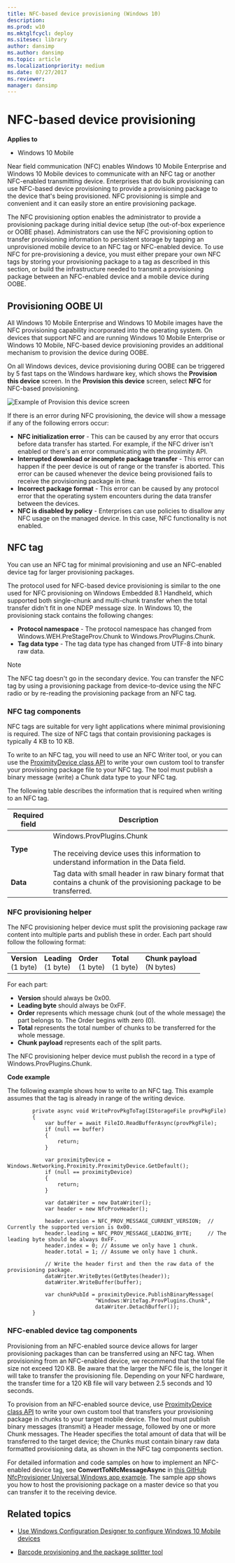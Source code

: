 ```yaml
---
title: NFC-based device provisioning (Windows 10)
description: 
ms.prod: w10
ms.mktglfcycl: deploy
ms.sitesec: library
author: dansimp
ms.author: dansimp
ms.topic: article
ms.localizationpriority: medium
ms.date: 07/27/2017
ms.reviewer: 
manager: dansimp
---
```


# NFC-based device provisioning


**Applies to**

-   Windows 10 Mobile


Near field communication (NFC) enables Windows 10 Mobile Enterprise and Windows 10 Mobile devices to communicate with an NFC tag or another NFC-enabled transmitting device. Enterprises that do bulk provisioning can use NFC-based device provisioning to provide a provisioning package to the device that's being provisioned. NFC provisioning is simple and convenient and it can easily store an entire provisioning package. 

The NFC provisioning option enables the administrator to provide a provisioning package during initial device setup (the out-of-box experience or OOBE phase). Administrators can use the NFC provisioning option to transfer provisioning information to persistent storage by tapping an unprovisioned mobile device to an NFC tag or NFC-enabled device. To use NFC for pre-provisioning a device, you must either prepare your own NFC tags by storing your provisioning package to a tag as described in this section, or build the infrastructure needed to transmit a provisioning package between an NFC-enabled device and a mobile device during OOBE.

## Provisioning OOBE UI

All Windows 10 Mobile Enterprise and Windows 10 Mobile images have the NFC provisioning capability incorporated into the operating system. On devices that support NFC and are running Windows 10 Mobile Enterprise or Windows 10 Mobile, NFC-based device provisioning provides an additional mechanism to provision the device during OOBE.

On all Windows devices, device provisioning during OOBE can be triggered by 5 fast taps on the Windows hardware key, which shows the **Provision this device** screen. In the **Provision this device** screen, select **NFC** for NFC-based provisioning. 

![Example of Provision this device screen](../images/nfc.png)

If there is an error during NFC provisioning, the device will show a message if any of the following errors occur:

- **NFC initialization error** - This can be caused by any error that occurs before data transfer has started. For example, if the NFC driver isn't enabled or there's an error communicating with the proximity API.
- **Interrupted download or incomplete package transfer** - This error can happen if the peer device is out of range or the transfer is aborted. This error can be caused whenever the device being provisioned fails to receive the provisioning package in time.
- **Incorrect package format** - This error can be caused by any protocol error that the operating system encounters during the data transfer between the devices.
- **NFC is disabled by policy** - Enterprises can use policies to disallow any NFC usage on the managed device. In this case, NFC functionality is not enabled.

## NFC tag

You can use an NFC tag for minimal provisioning and use an NFC-enabled device tag for larger provisioning packages.

The protocol used for NFC-based device provisioning is similar to the one used for NFC provisioning on Windows Embedded 8.1 Handheld, which supported both single-chunk and multi-chunk transfer when the total transfer didn't fit in one NDEP message size. In Windows 10, the provisioning stack contains the following changes:

- **Protocol namespace** - The protocol namespace has changed from Windows.WEH.PreStageProv.Chunk to Windows.ProvPlugins.Chunk.
- **Tag data type** - The tag data type has changed from UTF-8 into binary raw data.


>[!NOTE]
>The NFC tag doesn't go in the secondary device. You can transfer the NFC tag by using a provisioning package from device-to-device using the NFC radio or by re-reading the provisioning package from an NFC tag.

### NFC tag components

NFC tags are suitable for very light applications where minimal provisioning is required. The size of NFC tags that contain provisioning packages is typically 4 KB to 10 KB. 

To write to an NFC tag, you will need to use an NFC Writer tool, or you can use the [ProximityDevice class API](https://msdn.microsoft.com/library/windows/apps/windows.networking.proximity.proximitydevice.aspx) to write your own custom tool to transfer your provisioning package file to your NFC tag. The tool must publish a binary message (write) a Chunk data type to your NFC tag.

The following table describes the information that is required when writing to an NFC tag.

| Required field | Description |
| --- | --- |
| **Type** | Windows.ProvPlugins.Chunk<br></br>The receiving device uses this information to understand information in the Data field. |
| **Data** | Tag data with small header in raw binary format that contains a chunk of the provisioning package to be transferred. |
 


### NFC provisioning helper

The NFC provisioning helper device must split the provisioning package raw content into multiple parts and publish these in order. Each part should follow the following format:

<table><tr><td><strong>Version</strong></br>(1 byte)</td><td><strong>Leading</strong><br>(1 byte)</td><td><strong>Order</strong></br>(1 byte)</td><td><strong>Total</strong></br>(1 byte)</td><td><strong>Chunk payload</strong></br>(N bytes)</td></tr></table>
 
For each part:
- <strong>Version</strong> should always be 0x00.
- <strong>Leading byte</strong> should always be 0xFF.
- <strong>Order</strong> represents which message chunk (out of the whole message) the part belongs to. The Order begins with zero (0). 
- <strong>Total</strong> represents the total number of chunks to be transferred for the whole message.
- <strong>Chunk payload</strong> represents each of the split parts.

The NFC provisioning helper device must publish the record in a type of Windows.ProvPlugins.Chunk.

**Code example**

The following example shows how to write to an NFC tag. This example assumes that the tag is already in range of the writing device.

```
        private async void WriteProvPkgToTag(IStorageFile provPkgFile)
        {
            var buffer = await FileIO.ReadBufferAsync(provPkgFile);
            if (null == buffer)
            {
                return;
            }

            var proximityDevice = Windows.Networking.Proximity.ProximityDevice.GetDefault();
            if (null == proximityDevice)
            {
                return;
            }

            var dataWriter = new DataWriter();
            var header = new NfcProvHeader();

            header.version = NFC_PROV_MESSAGE_CURRENT_VERSION;  // Currently the supported version is 0x00.
            header.leading = NFC_PROV_MESSAGE_LEADING_BYTE;     // The leading byte should be always 0xFF.
            header.index = 0; // Assume we only have 1 chunk.
            header.total = 1; // Assume we only have 1 chunk.

            // Write the header first and then the raw data of the provisioning package.
            dataWriter.WriteBytes(GetBytes(header));
            dataWriter.WriteBuffer(buffer);

            var chunkPubId = proximityDevice.PublishBinaryMessage(
                            "Windows:WriteTag.ProvPlugins.Chunk",
                            dataWriter.DetachBuffer());
        }
```


### NFC-enabled device tag components

Provisioning from an NFC-enabled source device allows for larger provisioning packages than can be transferred using an NFC tag. When provisioning from an NFC-enabled device, we recommend that the total file size not exceed 120 KB. Be aware that the larger the NFC file is, the longer it will take to transfer the provisioning file. Depending on your NFC hardware, the transfer time for a 120 KB file will vary between 2.5 seconds and 10 seconds.

To provision from an NFC-enabled source device, use [ProximityDevice class API](https://msdn.microsoft.com/library/windows/apps/windows.networking.proximity.proximitydevice.aspx) to write your own custom tool that transfers your provisioning package in chunks to your target mobile device. The tool must publish binary messages (transmit) a Header message, followed by one or more Chunk messages. The Header specifies the total amount of data that will be transferred to the target device; the Chunks must contain binary raw data formatted provisioning data, as shown in the NFC tag components section.

For detailed information and code samples on how to implement an NFC-enabled device tag, see **ConvertToNfcMessageAsync** in [this GitHub NfcProvisioner Universal Windows app example](https://github.com/Microsoft/Windows-universal-samples/blob/master/Samples/NfcProvisioner/cs/Scenario1.xaml.cs). The sample app shows you how to host the provisioning package on a master device so that you can transfer it to the receiving device.

 





## Related topics

- [Use Windows Configuration Designer to configure Windows 10 Mobile devices](provisioning-configure-mobile.md)

- [Barcode provisioning and the package splitter tool](provisioning-package-splitter.md)
 

 





